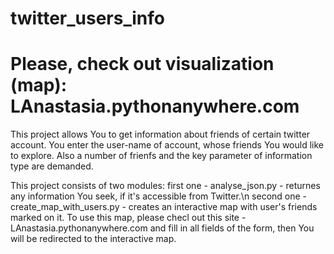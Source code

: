 # twitter_users_info 
# Please, check out visualization (map):  LAnastasia.pythonanywhere.com
This project allows You to get information about friends of certain twitter account. You enter the user-name of account, whose friends You would like to explore. Also a number of frienfs and the key parameter of information type are demanded.

This project consists of two modules: 
first one - analyse_json.py - returnes any information You seek, if it's accessible from Twitter.\n
second one - create_map_with_users.py - creates an interactive map with user's friends marked on it. To use this map, please checl out this site - LAnastasia.pythonanywhere.com and fill in all fields of the form, then You will be redirected to the interactive map.
